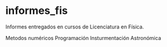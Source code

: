 # informes_fis

Informes entregados en cursos de Licenciatura en Física.

Metodos numéricos
Programación
Insturmentación Astronómica
